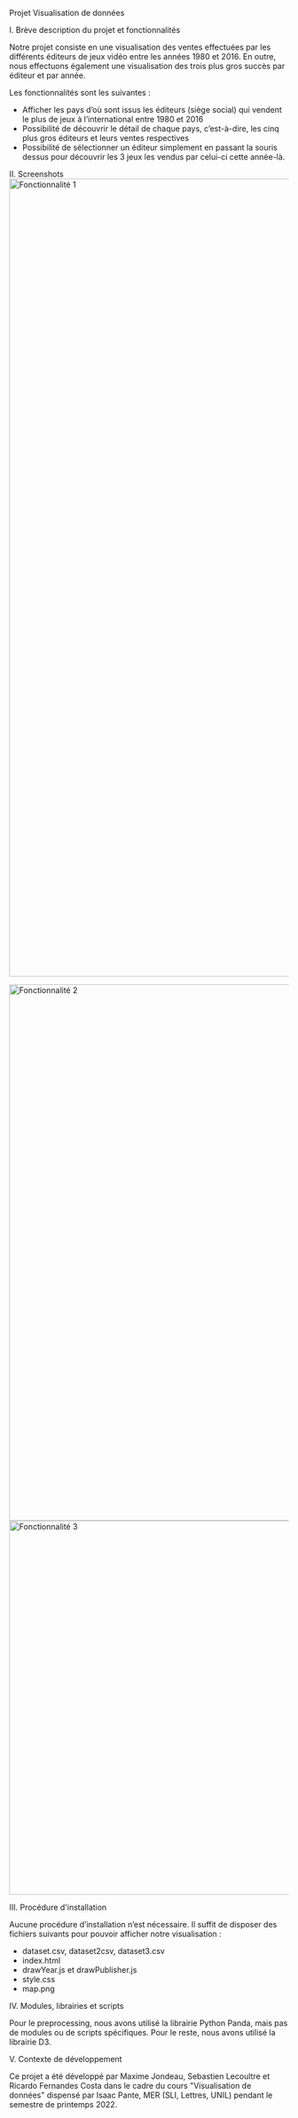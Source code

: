Projet Visualisation de données

I.	Brève description du projet et fonctionnalités

Notre projet consiste en une visualisation des ventes effectuées par les différents éditeurs de jeux vidéo entre les années 1980 et 2016. En outre, nous effectuons également une visualisation des trois plus gros succès par éditeur et par année. 

Les fonctionnalités sont les suivantes :
-	Afficher les pays d’où sont issus les éditeurs (siège social) qui vendent le plus de jeux à l’international entre 1980 et 2016
-	Possibilité de découvrir le détail de chaque pays, c’est-à-dire, les cinq plus gros éditeurs et leurs ventes respectives
-	Possibilité de sélectionner un éditeur simplement en passant la souris dessus pour découvrir les 3 jeux les vendus par celui-ci cette année-là.


II.	 Screenshots
<img width="1440" alt="Fonctionnalité 1" src="https://user-images.githubusercontent.com/100705313/172131125-27f17a7d-4ab6-44c6-925a-7b19a29dfeea.png">

<img width="968" alt="Fonctionnalité 2" src="https://user-images.githubusercontent.com/100705313/172131135-4deb3444-5065-47e4-a0c1-df059fe8c6e7.png">

<img width="675" alt="Fonctionnalité 3" src="https://user-images.githubusercontent.com/100705313/172131165-bcb39739-3702-43b3-aa44-455753c5032e.png">

III.	Procédure d'installation

Aucune procédure d’installation n’est nécessaire. Il suffit de disposer des fichiers suivants pour pouvoir afficher notre visualisation :

-	dataset.csv, dataset2csv, dataset3.csv
-	index.html
-	drawYear.js et drawPublisher.js
-	style.css
-	map.png


IV.	Modules, librairies et scripts

Pour le preprocessing, nous avons utilisé la librairie Python Panda, mais pas de modules ou de scripts spécifiques. Pour le reste, nous avons utilisé la librairie D3.


V.	Contexte de développement

Ce projet a été développé par Maxime Jondeau, Sebastien Lecoultre et Ricardo Fernandes Costa dans le cadre du cours "Visualisation de données" dispensé par Isaac Pante, MER (SLI, Lettres, UNIL) pendant le semestre de printemps 2022.


